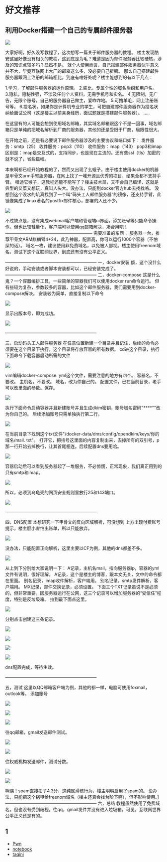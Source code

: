 # 好文推荐

## 利用Docker搭建一个自己的专属邮件服务器
![](https://github.com/Eddlys/png/raw/main/cool/45DD36A9C4D888D5F4AC43D3A905D19E.jpg)


大家好啊，好久没写教程了，这次想写一篇关于邮件服务器的教程。 
楼主发现酷安这里好像没有相关的教程，这到底是为毛？难道是因为邮件服务器比较硬核，涉及的知识点较多吗？显然不是。
就个人使用而言，自己搭建邮件服务器似乎意义并不大，毕竟互联网上大厂的邮箱这么多，没必要自己折腾。
那么自己搭建邮件服务器跟网上注册的邮箱相比，到底有啥好处呢？楼主能想到的有以下几点：

1.学习，了解邮件服务器的运作原理。 
2.装比，专属个性的域名后缀和用户名。 
3.隐私，隐秘性强，不涉及任何个人资料，无需手机号和实名。 
4.无限制，无广告，无限个账号，自己的服务器自己做主，爱咋咋地。 
5.可撸羊毛，网上注册账号等。 
6.投名状，如果你是计算机专业的学生，可把自建邮件服务器作为投名状纳给面试公司（这是楼主以前亲身经历，面试题就是搭建邮件服务器）。 
.....

在这里有的人可能会想到使用域名邮箱，其实域名邮箱跟这个不是一回事，域名邮箱只是单纯的把域名解析到厂商的服务器，其他的还是受限于厂商，局限性很大。

在开始之前，还是有必要说下邮件服务器涉及的主要协议和端口如下： 
发件服务：smtp（25）
收件服务：pop3（110）
收件服务：imap（143）
pop3和imap区别是：imap是交互式的，支持同步，也是现在主流的。还有些ssl（tls）加密的就不说了，省些篇幅。

本来啊都已经开始教程的了，然而又出现了幺蛾子。由于楼主使用docker的机器是甲骨文arm手臂服务器，在网上找了一堆开源且优秀的项目，结果全都不支持手臂。 
哇透它猴子，这教程还能不能写了？楼主技术菜，又不会自己编译，这就是典型的又菜又想玩，真叫人头大。没办法，只能到docker官方hub去找找咯。
没想到这个没水的坑真找到了一个叫“码头工人邮件服务器”的镜像，还支持手臂，此镜像集成了linux著名的postfix邮件核心，部署的人还不少。

![](https://github.com/Eddlys/png/raw/main/cool/c041736fbfa2f20435ff4d1a61b9216a.jpg)

不过缺点是，没有集成webmail客户端和管理端ui界面，添加账号等只能命令操作。但也比较轻量化，客户端可以使用qq邮箱解决，凑合用吧！
———————————————————— 
需要准备的东西： 
服务器一台，推荐甲骨文ARM麒麟臂4+24，此乃神器，配置高，你可以运行1000个容器（不怕屎的话）。
域名一枚，建议使用非免费域名，以免被人鄙视。楼主使用freenom域名，测试下这个互联网世界，到底还有没有公平正义。

————————————————————— 
一，docker安装 
额，这个没什么好说的，手动安装或者脚本安装都可以，已经安装完成了。
————————————————————— 
二，docker-compose 
这是什么鬼？一个容器编排工具，一些简单的容器我们可以使用docker run命令运行。 
但有些较为复杂，参数较多的容器，比如这个邮件服务器，我们需要用到docker-compose解决。 
安装较为简单，直接复制以下命令

![](https://github.com/Eddlys/png/raw/main/cool/a3cb5495fc8506a72c58e529951a0b8d.jpg)



显示出版本号，即为成功。

![](https://github.com/Eddlys/png/raw/main/cool/106ba013987f502df7db9308766e37e7.jpg)


————————————————————— 


三，启动码头工人邮件服务器 
在任意位置新建一个目录并且记住，后续的命令必须要在这个目录下执行，这个目录将存放容器的所有数据。
cd进这个目录，执行下面命令下载容器启动所需的文件

![](https://github.com/Eddlys/png/raw/main/cool/cf321b554875cb3c7b9a4ddc060a4378.jpg)

vim编辑docker-compose. yml这个文件，需要注意的地方有四个。
容器名，不要改。
主机名，不要改。 
域名，改为你自己的。
配置文件，已在当前目录，老手可以改里面的参数。保存。

![](https://github.com/Eddlys/png/raw/main/cool/e0c11ac437a675caabe8e0f49ef714e8.jpg)

执行下面命令启动容器并且新建账号并且生成dkim密钥，账号域名密码"****""改为你自己的。
后续添加账号只需单独执行第二行。

![](https://github.com/Eddlys/png/raw/main/cool/6.jpg)

在当前目录下找到这个txt文件"/docker-data/dms/config/opendkim/keys/你的域名/mail. txt"。
打开它，把括号这里面的内容复制出来，去掉所有的双引号，p那一行开始去掉换行，让其首尾相连。后续配置dns要用哈。

![](https://github.com/Eddlys/png/raw/main/cool/7.jpg)

容器启动后可以看到服务器起了一堆服务，不必惊慌，正常现象，我们真正用到的只有smtp和imap。

![](https://github.com/Eddlys/png/raw/main/cool/8.jpg)

所以，必须到乌龟壳的网页安全规则里放行25和143端口。

![](https://github.com/Eddlys/png/raw/main/cool/9.jpg)

————————————————————— 


四，DNS配置 
本想研究一下甲骨文的反向区域解析，可没想到 上方出现付费账号提示，楼主胆小害怕出账单，所以只能放弃。

![](https://github.com/Eddlys/png/raw/main/cool/10.jpg)

没办法，只能配置正向解析，这里主要以CF为例，其他的dns都差不多。

![](https://github.com/Eddlys/png/raw/main/cool/11.jpg)

从上到下分别给大家说明一下： 
A记录，主机名mail，指向服务器ip，容器的yml文件有说明，很好理解。
A记录，这个是楼主的博客，跟本文无关，文中的命令都在里面。
别名记录，imap收件解析，客户端用。
别名记录，smtp发件解析，客户端用。
MX记录，邮件交换记录，必须设置。
下面三个TXT记录虽说不是必须的，但非常重要。因服务器运行在公网，这三个记录可以增加服务器的“受信任”程度，特别是反垃圾箱。
拉到最下面点这里。

![](https://github.com/Eddlys/png/raw/main/cool/12.jpg)

分别点击创建这三条记录。

![](https://github.com/Eddlys/png/raw/main/cool/13.jpg)

![](https://github.com/Eddlys/png/raw/main/cool/14.jpg)

![](https://github.com/Eddlys/png/raw/main/cool/15.jpg)

![](https://github.com/Eddlys/png/raw/main/cool/16.jpg)


dns配置完成，等待生效。 

————————————————————— 


五，测试 
这里以QQ邮箱客户端为例，其他的都一样，电脑可使用foxmail，outlook等。
添加账号

![](https://github.com/Eddlys/png/raw/main/cool/17.jpg)

![](https://github.com/Eddlys/png/raw/main/cool/18.jpg)

![](https://github.com/Eddlys/png/raw/main/cool/19.jpg)

往qq邮箱，gmail发送邮件测试。

![](https://github.com/Eddlys/png/raw/main/cool/20.jpg)

![](https://github.com/Eddlys/png/raw/main/cool/21.jpg)

往权威机构发送邮件，测试分数。

![](https://github.com/Eddlys/png/raw/main/cool/22.jpg)

![](https://github.com/Eddlys/png/raw/main/cool/23.jpg)

啊偶！spam直接扣了4.3分，这纯属滑稽行为，楼主明明启用了spam的。
没办法，只能把这个锅甩给freenom域名（楼主还真会找台阶下啊），但不影响使用。] 
————————————————————— 
六，总结 
教程虽然使用了免费域名，但也没有受到歧视。往qq，gmail发件并没有进入垃圾箱，可见，互联网世界公平正义还是有的。


## 1

- [Pwn]()
- [notebook]()
- [taqini](//taqini.space)







